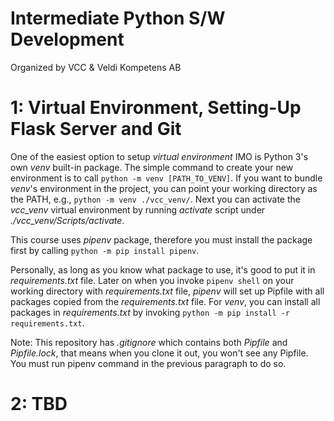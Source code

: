 # Intermediate Python S/W Development 

Organized by VCC & Veldi Kompetens AB

# 1: Virtual Environment, Setting-Up Flask Server and Git

One of the easiest option to setup *virtual environment* IMO is Python 3's own *venv* built-in package. The simple command to create your new environment is to call `python -m venv [PATH_TO_VENV]`. If you want to bundle *venv*'s environment in the project, you can point your working directory as the PATH, e.g., `python -m venv ./vcc_venv/`. Next you can activate the *vcc_venv* virtual environment by running *activate* script under *./vcc_venv/Scripts/activate*.

This course uses *pipenv* package, therefore you must install the package first by calling `python -m pip install pipenv`. 

Personally, as long as you know what package to use, it's good to put it in *requirements.txt* file. Later on when you invoke `pipenv shell` on your working directory with *requirements.txt* file, *pipenv* will set up Pipfile with all packages copied from the *requirements.txt* file. For *venv*, you can install all packages in *requirements.txt* by invoking `python -m pip install -r requirements.txt`.

Note: This repository has *.gitignore* which contains both *Pipfile* and *Pipfile.lock*, that means when you clone it out, you won't see any Pipfile. You must run pipenv command in the previous paragraph to do so.

# 2: TBD